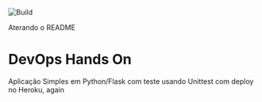 ![Build](https://github.com/heiderhengstmann/devopslab/actions/workflows/.github/workflows/pipeline.yml/badge.svg)

Aterando o README
# DevOps Hands On
Aplicação Simples em Python/Flask com teste usando Unittest com deploy no Heroku, again

